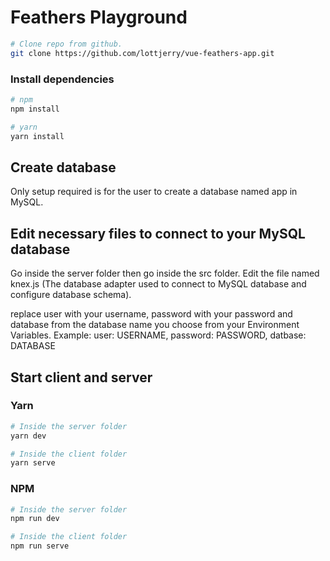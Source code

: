 # Feathers Playground


```bash
# Clone repo from github.
git clone https://github.com/lottjerry/vue-feathers-app.git
```

### Install dependencies

```bash
# npm
npm install
```

```bash
# yarn
yarn install
```

## Create database
Only setup required is for the user to create a database named app in MySQL.

## Edit necessary files to connect to your MySQL database
Go inside the server folder then go inside the src folder. Edit the file named knex.js (The database adapter used to connect to MySQL database and configure database schema).

replace user with your username, password with your password and database from the database name you choose from your Environment Variables.
Example: user: USERNAME, password: PASSWORD, datbase: DATABASE

## Start client and server
### Yarn
```bash
# Inside the server folder
yarn dev
```
```bash
# Inside the client folder
yarn serve
```

### NPM
```bash
# Inside the server folder
npm run dev
```
```bash
# Inside the client folder
npm run serve
```
